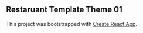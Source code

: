 ## Restaruant Template Theme 01

This project was bootstrapped with [Create React App](https://github.com/facebook/create-react-app).

